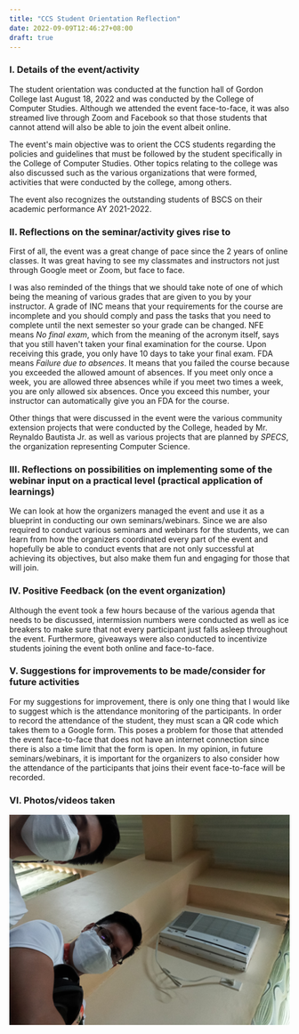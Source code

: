 ```yaml
---
title: "CCS Student Orientation Reflection"
date: 2022-09-09T12:46:27+08:00
draft: true
---
```

### I. Details of the event/activity
The student orientation was conducted at the function hall of Gordon College last August 18, 2022 and was conducted by the College of Computer Studies. Although we attended the event face-to-face, it was also streamed live through Zoom and Facebook so that those students that cannot attend will also be able to join the event albeit online. 

The event's main objective was to orient the CCS students regarding the policies and guidelines that must be followed by the student specifically in the College of Computer Studies. Other topics relating to the college was also discussed such as the various organizations that were formed, activities that were conducted by the college, among others. 

The event also recognizes the outstanding students of BSCS on their academic performance AY 2021-2022. 

### II. Reflections on the seminar/activity gives rise to
First of all, the event was a great change of pace since the 2 years of online classes. It was great having to see my classmates and instructors not just through Google meet or Zoom, but face to face.

I was also reminded of the things that we should take note of one of which being the meaning of various grades that are given to you by your instructor. A grade of INC means that your requirements for the course are incomplete and you should comply and pass the tasks that you need to complete until the next semester so your grade can be changed. NFE means *No final exam*, which from the meaning of the acronym itself, says that you still haven't taken your final examination for the course. Upon receiving this grade, you only have 10 days to take your final exam. FDA means *Failure due to absences*. It means that you failed the course because you exceeded the allowed amount of absences. If you meet only once a week, you are allowed three absences while if you meet two times a week, you are only allowed six absences. Once you exceed this number, your instructor can automatically give you an FDA for the course.

Other things that were discussed in the event were the various community extension projects that were conducted by the College, headed by Mr. Reynaldo Bautista Jr. as well as various projects that are planned by *SPECS*, the organization representing Computer Science.

### III. Reflections on possibilities on implementing some of the webinar input on a practical level (practical application of learnings)
We can look at how the organizers managed the event and use it as a blueprint in conducting our own seminars/webinars. Since we are also required to conduct various seminars and webinars for the students, we can learn from how the organizers coordinated every part of the event and hopefully be able to conduct events that are not only successful at achieving its objectives, but also make them fun and engaging for those that will join.

### IV. Positive Feedback (on the event organization)
Although the event took a few hours because of the various agenda that needs to be discussed, intermission numbers were conducted as well as ice breakers to make sure that not every participant just falls asleep throughout the event. Furthermore, giveaways were also conducted to incentivize students joining the event both online and face-to-face.

### V. Suggestions for improvements to be made/consider for future activities
For my suggestions for improvement, there is only one thing that I would like to suggest which is the attendance monitoring of the participants. In order to record the attendance of the student, they must scan a QR code which takes them to a Google form. This poses a problem for those that attended the event face-to-face that does not have an internet connection since there is also a time limit that the form is open. In my opinion, in future seminars/webinars, it is important for the organizers to also consider how the attendance of the participants that joins their event face-to-face will be recorded.

### VI. Photos/videos taken
![It does not show](/static/images/orientation/3.jpg "First image")